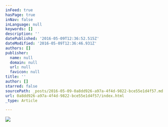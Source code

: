 ```yaml
---
inFeed: true
hasPage: true
inNav: false
inLanguage: null
keywords: []
description: ''
datePublished: '2016-05-09T12:36:52.515Z'
dateModified: '2016-05-09T12:36:46.931Z'
authors: []
publisher:
  name: null
  domain: null
  url: null
  favicon: null
title: ''
author: []
starred: false
sourcePath: _posts/2016-05-09-0a8dd926-a97a-4f4d-9822-bce55e1d4f57.md
url: 0a8dd926-a97a-4f4d-9822-bce55e1d4f57/index.html
_type: Article

---
```

![](https://the-grid-user-content.s3-us-west-2.amazonaws.com/72864360-7be8-4c82-9eb9-e55104ce6e3a.jpg)